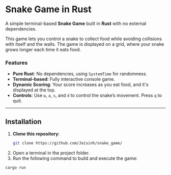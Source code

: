 # Snake Game in Rust

A simple terminal-based **Snake Game** built in **Rust** with no external dependencies.

This game lets you control a snake to collect food while avoiding collisions with itself and the walls. The game is displayed on a grid, where your snake grows longer each time it eats food.

### Features

- **Pure Rust**: No dependencies, using `SystemTime` for randomness.
- **Terminal-based**: Fully interactive console game.
- **Dynamic Scoring**: Your score increases as you eat food, and it's displayed at the top.
- **Controls**: Use `w`, `a`, `s`, and `d` to control the snake’s movement. Press `q` to quit.

---

## Installation

1. **Clone this repository**:
   ```bash
   git clone https://github.com/Jaisinh/snake_game/
   ```
2. Open a terminal in the project folder.
3. Run the following command to build and execute the game:

```bash
cargo run
```

